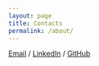 ```yaml
---
layout: page
title: Contacts
permalink: /about/
---
```


[Email](mailto:savelyev.v.o@gmail.com) / [LinkedIn](https://www.linkedin.com/in/viktor-savelev) / [GitHub](https://github.com/tugotron)

